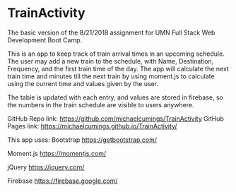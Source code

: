 # TrainActivity
The basic version of the 8/21/2018 assignment for UMN Full Stack Web Development Boot Camp.

This is an app to keep track of train arrival times in an upcoming schedule.  The user may add a new train to the schedule, with Name, Destination, Frequency, and the first train time of the day.  The app will calculate the next train time and minutes till the next train by using moment.js to calculate using the current time and values given by the user.

The table is updated with each entry, and values are stored in firebase, so the numbers in the train schedule are visible to users anywhere.

GitHub Repo link:
https://github.com/michaelcumings/TrainActivity
GitHub Pages link:
https://michaelcumings.github.io/TrainActivity/

This app uses:
Bootstrap
https://getbootstrap.com/

Moment.js
https://momentjs.com/

jQuery
https://jquery.com/

Firebase
https://firebase.google.com/